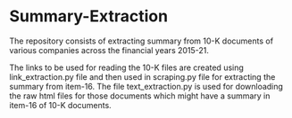 # Summary-Extraction
The repository consists of extracting summary from 10-K documents of various companies across the financial years 2015-21.

The links to be used for reading the 10-K files are created using link_extraction.py file and then used in scraping.py file for extracting the summary from item-16. The file text_extraction.py is used for downloading the raw html files for those documents which might have a summary in item-16 of 10-K documents.
